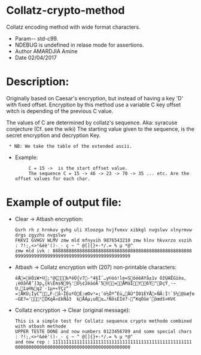 # Collatz-crypto-method

Collatz encoding method with wide format characters.

* Param-- std-c99.
* NDEBUG is undefined in relase mode for assertions.
* Author AMARDJIA Amine
* Date  02/04/2017


# Description: 

Originally based on Caesar's encryption, but instead of having a key 'D' with fixed offset.
Encryption by this method use a variable C key offset witch is depending of the previous C value.

The values ​​of C are determined by collatz's sequence. Aka: syracuse conjecture (Cf. see the wiki)
The starting value given to the sequence, is the secret encryption and decryption Key.

     * NB: We take the table of the extended ascii.

 * Example:

            C = 15 ->  is the start offset value.
            The sequence C = 15 -> 46 -> 23 -> 70 -> 35 ... etc. Are the offset values for each char.



# Example of output file:

* Clear -> Atbash encryption:

      Gsrh rh z hrnkov gvhg uli Xloozga hvjfvmxv xibkgl nvgslwv xlnyrmvw drgs zgyzhs nvgslwv 
      FKKVI GVHGV WLMV zmw mld mfnyvih 9876543210 zmw hlnv hkvxrzo xszih : ?!;,<>²&éè'()-_- ç ~ ^ @[]{}+-*/.= % µ *@^
      zmw mld ivk : 8888888888888888888888888888888888888888888888888888 9999999999999999999999999999999999999999999

* Atbash -> Collatz encryption with (207) non-printable characters:

      ëÅ=ëÕiW•©;°@Ç‰ªéÔ{v7-°4§Îˆ…y©óó!le=SöëèÀYå±1v ÓžÛAËGíè±,¡èUãñÆ’]3p„{k\ÉmsN9¼'Û½¢2éäóÄ¯5©=ÅMäÎY6Ÿ^DçŸ¸·–U‚ìa®‰q2´·1µ+«ŸÇz“¯	=¦ÅKÚ¡ÎyC“„F-å›ÏÈuºÓÊ:œOv¹=;¯ó½Ôº”Èü„ÂÙ"Í01ÈYÅ«ÑÃ:Ì!`5½@ùæƒe]—GE?='¹IKqÃ»£kÑå3	‰ÅÁµ¡uß±…!ÑõsÉÍé?-“KqÓûe¯õœdš>HV€

* Collatz encryption -> Clear (original message):

      This is a simple test for Collatz sequence crypto methode combined with atbash methode 
      UPPER TESTE DONE and now numbers 0123456789 and some special chars : ?!;,<>²&éè'()-_- ç ~ ^ @[]{}+-*/.= % µ *@^
      and now rep : 1111111111111111111111111111111111111111111111111111 0000000000000000000000000000000000000000000

